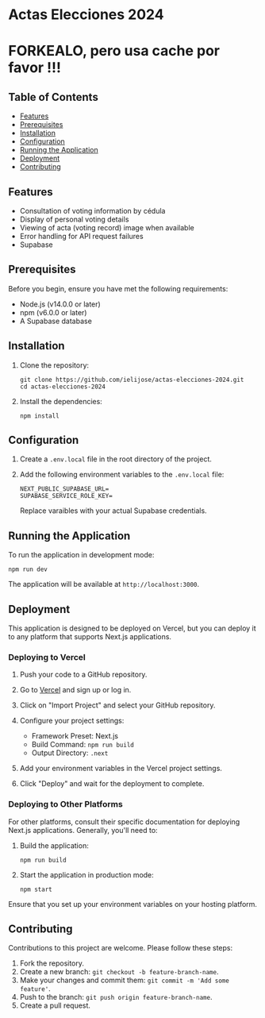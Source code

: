 # Actas Elecciones 2024

# FORKEALO, pero usa cache por favor !!!

## Table of Contents

- [Features](#features)
- [Prerequisites](#prerequisites)
- [Installation](#installation)
- [Configuration](#configuration)
- [Running the Application](#running-the-application)
- [Deployment](#deployment)
- [Contributing](#contributing)

## Features

- Consultation of voting information by cédula
- Display of personal voting details
- Viewing of acta (voting record) image when available
- Error handling for API request failures
- Supabase

## Prerequisites

Before you begin, ensure you have met the following requirements:

- Node.js (v14.0.0 or later)
- npm (v6.0.0 or later)
- A Supabase database

## Installation

1. Clone the repository:

   ```
   git clone https://github.com/ielijose/actas-elecciones-2024.git
   cd actas-elecciones-2024
   ```

2. Install the dependencies:
   ```
   npm install
   ```

## Configuration

1. Create a `.env.local` file in the root directory of the project.

2. Add the following environment variables to the `.env.local` file:

   ```
   NEXT_PUBLIC_SUPABASE_URL=
   SUPABASE_SERVICE_ROLE_KEY=
   ```

   Replace varaibles with your actual Supabase credentials.

## Running the Application

To run the application in development mode:

```
npm run dev
```

The application will be available at `http://localhost:3000`.

## Deployment

This application is designed to be deployed on Vercel, but you can deploy it to any platform that supports Next.js applications.

### Deploying to Vercel

1. Push your code to a GitHub repository.

2. Go to [Vercel](https://vercel.com) and sign up or log in.

3. Click on "Import Project" and select your GitHub repository.

4. Configure your project settings:

   - Framework Preset: Next.js
   - Build Command: `npm run build`
   - Output Directory: `.next`

5. Add your environment variables in the Vercel project settings.

6. Click "Deploy" and wait for the deployment to complete.

### Deploying to Other Platforms

For other platforms, consult their specific documentation for deploying Next.js applications. Generally, you'll need to:

1. Build the application:

   ```
   npm run build
   ```

2. Start the application in production mode:
   ```
   npm start
   ```

Ensure that you set up your environment variables on your hosting platform.

## Contributing

Contributions to this project are welcome. Please follow these steps:

1. Fork the repository.
2. Create a new branch: `git checkout -b feature-branch-name`.
3. Make your changes and commit them: `git commit -m 'Add some feature'`.
4. Push to the branch: `git push origin feature-branch-name`.
5. Create a pull request.
